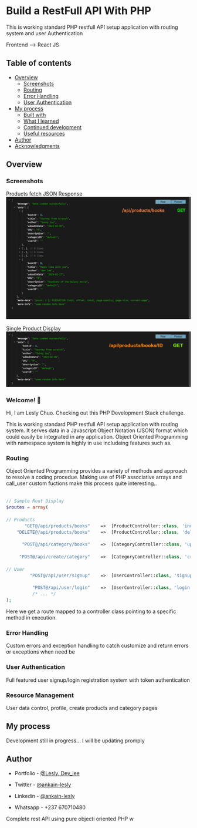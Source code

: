 # Build a RestFull API With PHP

This is working standard PHP restfull API setup application with routing system and user Authentication


Frontend --> React JS




## Table of contents

- [Overview](#overview)
  - [Screenshots](#screenshots)
  - [Routing](#Routing)
  - [Error Handling](#error-handling)
  - [User Authentication](#user-authentication)
- [My process](#my-process)
  - [Built with](#built-with)
  - [What I learned](#what-i-learned)
  - [Continued development](#continued-development)
  - [Useful resources](#useful-resources)
- [Author](#author)
- [Acknowledgments](#acknowledgments)

## Overview
### Screenshots

Products fetch JSON Response
![](./assets/_readme/get-books.png)

Single Product Display
![](./assets/_readme/get-book-id.png)

### Welcome! 👋

Hi, I am Lesly Chuo.
Checking out this PHP Development Stack challenge.

This is working standard PHP restfull API setup application with routing system.
It serves data in a Javascript Object Notation (JSON) format which could easily be integrated in any application. Object Oriented Programming with namespace system is highly in use includeing features such as.




### Routing
Object Oriented Programming provides a variety of methods and approach to resolve a coding procedue. Making use of PHP associative arrays and call_user custom fuctions make this process quite interesting..

```php

// Sample Rout Display
$routes = array(

// Products
	   "GET@/api/products/books"	=> 	[ProductController::class, 'index'],
	"DELETE@/api/products/books" 	=> 	[ProductController::class, 'delete'],	// delete_key, auth_key

	  "POST@/api/category/books"	=> 	[CategoryController::class, 'update'],	// key, name, author, is_read

     "POST@/api/create/category"	=> 	[CategoryController::class, 'create'],	// name, author

// User
         "POST@/api/user/signup"	=> 	[UserController::class, 'signup'],	    // signup user data

          "POST@/api/user/login"	=> 	[UserController::class, 'login'],		// login user data
          /* ... */
);
```

Here we get a route mapped to a controller class pointing to a specific method in execution.


### Error Handling

Custom errors and exception handling to catch customize and return errors or exceptions when need be

### User Authentication

Full featured user signup/login registration system with token authentication


### Resource Management

User data control, profile, create products and category pages


## My process

Development still in progress... I will be updating promply



## Author

- Portfolio - [@Lesly, Dev_lee](https://www.letech-cg.com/portfolio)
<!-- - Frontend Mentor - [@ankain-lesly](https://www.frontendmentor.io/profile/ankain-lesly) -->
- Twitter - [@ankain-lesly](#)
- Linkedin - [@ankain-lesly](#)

- Whatsapp - +237 670710480


Complete rest API using pure objecti oriented PHP w
